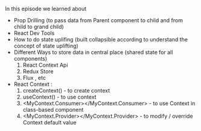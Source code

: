 In this episode we learned about 

- Prop Drilling (to pass data from Parent component to child and from child to grand child)
- React Dev Tools 
- How to do state uplifing (built collapsible according to understand the concept of state uplifting)
- Different Ways to store data in central place (shared state for all components)
    1. React Context Api
    2. Redux Store
    3. Flux , etc
- React Context : 
    1. createContext() - to create context
    2. useContext() - to use context
    3. <MyContext.Consumer></MyContext.Consumer> - to use Context in class-based component 
    4. <MyContext.Provider></MyContext.Provider> - to modify / override Context default value


